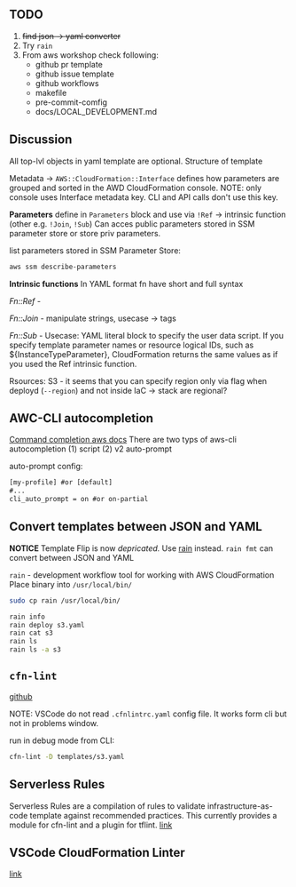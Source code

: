 

## TODO
1. ~~find json -> yaml converter~~
2. Try `rain`
3. From aws workshop check following:
    - github pr template
    - github issue template
    - github workflows
    - makefile
    - pre-commit-comfig
    - docs/LOCAL_DEVELOPMENT.md

## Discussion

All top-lvl objects in yaml template are optional.
Structure of template

Metadata -> `AWS::CloudFormation::Interface` defines how parameters are grouped and sorted in the AWD CloudFormation console.
NOTE: only console uses Interface metadata key. CLI and API calls don't use this key. 

**Parameters** define in `Parameters` block and use via `!Ref` -> intrinsic function (other e.g. `!Join`, `!Sub`)
Can acces public parameters stored in SSM parameter store or store priv parameters.

list parameters stored in SSM Parameter Store:
```sh
aws ssm describe-parameters
```

**Intrinsic functions**
In YAML format fn have short and full syntax

*Fn::Ref* - 

*Fn::Join* - manipulate strings, usecase -> tags

*Fn::Sub* - 
Usecase: YAML literal block to specify the user data script.
If you specify template parameter names or resource logical IDs, such as ${InstanceTypeParameter}, CloudFormation returns the same values as if you used the Ref intrinsic function.


Rsources:
S3 - it seems that you can specify region only via flag when deployd (`--region`) and not inside IaC -> stack are regional?

## AWC-CLI autocompletion
[Command completion aws docs](https://docs.aws.amazon.com/cli/latest/userguide/cli-configure-completion.html)
There are two typs of aws-cli autocompletion (1) script (2) v2 auto-prompt

auto-prompt config:
```txt
[my-profile] #or [default]
#...
cli_auto_prompt = on #or on-partial
```


## Convert templates between JSON and YAML
**NOTICE** Template Flip is now *depricated.*
Use [rain](https://github.com/aws-cloudformation/rain) instead.
`rain fmt` can convert between JSON and YAML

`rain` - development workflow tool for working with AWS CloudFormation
Place binary into `/usr/local/bin/`
```bash
sudo cp rain /usr/local/bin/
```

```bash
rain info
rain deploy s3.yaml
rain cat s3
rain ls
rain ls -a s3
```

## `cfn-lint`
[github](https://github.com/aws-cloudformation/cfn-lint)

NOTE: VSCode do not read `.cfnlintrc.yaml` config file. It works form cli but not in problems window.

run in debug mode from CLI:
```bash
cfn-lint -D templates/s3.yaml
```

## Serverless Rules
Serverless Rules are a compilation of rules to validate infrastructure-as-code template against recommended practices. This currently provides a module for cfn-lint and a plugin for tflint.
[link](https://awslabs.github.io/serverless-rules/)


## VSCode CloudFormation Linter
[link](https://marketplace.visualstudio.com/items?itemName=kddejong.vscode-cfn-lint)


